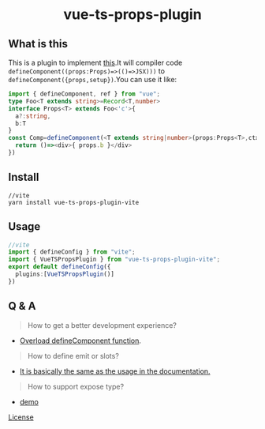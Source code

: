 <center><h1>vue-ts-props-plugin</h1></center>

What is this
------------

This is a plugin to implement [this](https://github.com/vuejs/core/blob/a95e612b252ae59eaf56e0b8ddba66948d4ac20e/packages/dts-test/defineComponent.test-d.tsx#LL1256C1-L1289C3).It will compiler code `defineComponent((props:Props)=>(()=>JSX)))` to `defineComponent({props,setup})`.You can use it like:

```typescript
import { defineComponent, ref } from "vue";
type Foo<T extends string>=Record<T,number>
interface Props<T> extends Foo<'c'>{
  a?:string,
  b:T
}
const Comp=defineComponent(<T extends string|number>(props:Props<T>,ctx:{})=>{
  return ()=><div>{ props.b }</div>
})
```

Install
-------

```
//vite
yarn install vue-ts-props-plugin-vite
```

## Usage

```typescript
//vite
import { defineConfig } from "vite";
import { VueTSPropsPlugin } from "vue-ts-props-plugin-vite";
export default defineConfig({
  plugins:[VueTSPropsPlugin()]
}) 
```

## Q & A

> How to get a better development experience?

* [Overload defineComponent function](./docs/GetBetterType.md).

> How to define emit or slots?

* [It is basically the same as the usage in the documentation.](./docs/EmitOrSlot.md)

> How to support expose type?

* [demo](./docs/Expose.md)

[License](https://github.com/mengdaoshizhongxinyang/vue-ts-props-plugin/blob/main/LICENSE)
